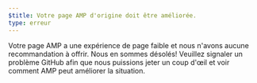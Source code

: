 ```yaml
---
$title: Votre page AMP d'origine doit être améliorée.
type: erreur
---
```


Votre page AMP a une expérience de page faible et nous n'avons aucune recommandation à offrir. Nous en sommes désolés! Veuillez <a>signaler un problème GitHub</a> afin que nous puissions jeter un coup d'œil et voir comment AMP peut améliorer la situation.
